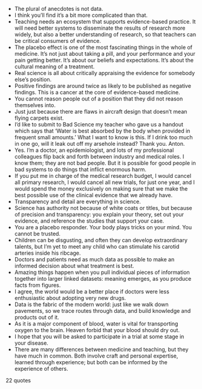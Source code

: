  - The plural of anecdotes is not data.
 - I think you’ll find it’s a bit more complicated than that.
 - Teaching needs an ecosystem that supports evidence-based practice. It will need better systems to disseminate the results of research more widely, but also a better understanding of research, so that teachers can be critical consumers of evidence.
 - The placebo effect is one of the most fascinating things in the whole of medicine. It’s not just about taking a pill, and your performance and your pain getting better. It’s about our beliefs and expectations. It’s about the cultural meaning of a treatment.
 - Real science is all about critically appraising the evidence for somebody else’s position.
 - Positive findings are around twice as likely to be published as negative findings. This is a cancer at the core of evidence-based medicine.
 - You cannot reason people out of a position that they did not reason themselves into.
 - Just just because there are flaws in aircraft design that doesn’t mean flying carpets exist.
 - I’d like to submit to Bad Science my teacher who gave us a handout which says that ‘Water is best absorbed by the body when provided in frequent small amounts.’ What I want to know is this. If I drink too much in one go, will it leak out off my arsehole instead? Thank you. Anton.
 - Yes. I’m a doctor, an epidemiologist, and lots of my professional colleagues flip back and forth between industry and medical roles. I know them; they are not bad people. But it is possible for good people in bad systems to do things that inflict enormous harm.
 - If you put me in charge of the medical research budget, I would cancel all primary research, I would cancel all new trials, for just one year, and I would spend the money exclusively on making sure that we make the best possible use of the clinical evidence that we already have.
 - Transparency and detail are everything in science.
 - Science has authority not because of white coats or titles, but because of precision and transparency: you explain your theory, set out your evidence, and reference the studies that support your case.
 - You are a placebo responder. Your body plays tricks on your mind. You cannot be trusted.
 - Children can be disgusting, and often they can develop extraordinary talents, but I’m yet to meet any child who can stimulate his carotid arteries inside his ribcage.
 - Doctors and patients need as much data as possible to make an informed decision about what treatment is best.
 - Amazing things happen when you pull individual pieces of information together into larger linked datasets: meaning emerges, as you produce facts from figures.
 - I agree, the world would be a better place if doctors were less enthusiastic about adopting very new drugs.
 - Data is the fabric of the modern world: just like we walk down pavements, so we trace routes through data, and build knowledge and products out of it.
 - As it is a major component of blood, water is vital for transporting oxygen to the brain. Heaven forbid that your blood should dry out.
 - I hope that you will be asked to participate in a trial at some stage in your disease.
 - There are many differences between medicine and teaching, but they have much in common. Both involve craft and personal expertise, learned through experience; but both can be informed by the experience of others.

22 quotes